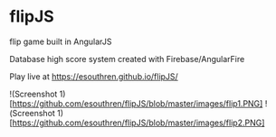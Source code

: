 # flipJS
flip game built in AngularJS

Database high score system created with Firebase/AngularFire

Play live at https://esouthren.github.io/flipJS/

!(Screenshot 1)[https://github.com/esouthren/flipJS/blob/master/images/flip1.PNG]
!(Screenshot 1)[https://github.com/esouthren/flipJS/blob/master/images/flip2.PNG]

